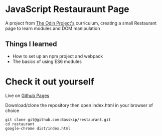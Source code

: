 # JavaScript Restauraunt Page

A project from [The Odin Project's](https://www.theodinproject.com/courses/javascript/lessons/restaurant-page) curriculum, creating a small Restaurant page to learn modules and DOM manipulation

## Things I learned
* How to set up an npm project and webpack
* The basics of using ES6 modules

# Check it out yourself

Live on [Github Pages](http://basskip.com/restaurant)

Download/clone the repository then open index.html in your browser of choice

```
git clone git@github.com:Basskip/restaurant.git
cd restaurant
google-chrome dist/index.html
```